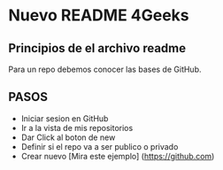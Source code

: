 # Nuevo README 4Geeks
## Principios de el archivo readme

Para un repo debemos conocer las bases de GitHub.
## PASOS
- Iniciar sesion en GitHub
- Ir a la vista de mis repositorios
- Dar Click al boton de new
- Definir si el repo va a ser publico o privado
- Crear nuevo
[Mira este ejemplo] (https://github.com)
